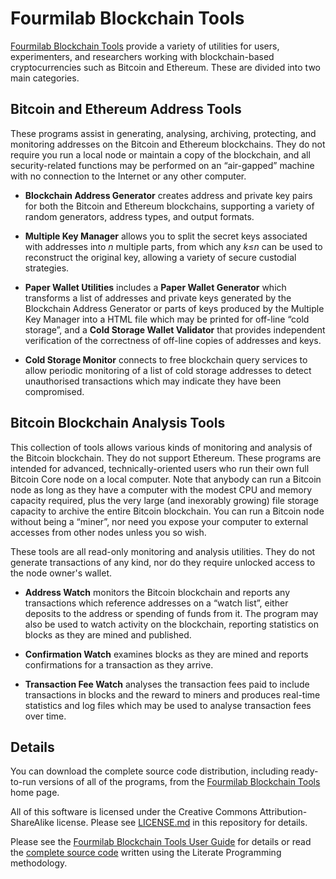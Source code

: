 # Fourmilab Blockchain Tools

[Fourmilab Blockchain Tools](https://www.fourmilab.ch/webtools/blockchain/)
provide a variety of utilities for users, experimenters, and
researchers working with blockchain-based cryptocurrencies such as
Bitcoin and Ethereum.  These are divided into two main categories.

## Bitcoin and Ethereum Address Tools

These programs assist in generating, analysing, archiving,
protecting, and monitoring addresses on the Bitcoin and
Ethereum blockchains.  They do not require you run a local
node or maintain a copy of the blockchain, and all
security-related functions may be performed on an “air-gapped”
machine with no connection to the Internet or any other computer.

* __Blockchain Address Generator__ creates address and private key
pairs for both the Bitcoin and Ethereum blockchains, supporting a
variety of random generators, address types, and output formats.

* __Multiple Key Manager__ allows you to split the secret keys
associated with addresses into _n_ multiple parts, from which any
_k_≤_n_ can be used to reconstruct the original key, allowing a variety
of secure custodial strategies.

* __Paper Wallet Utilities__ includes a __Paper Wallet Generator__
which transforms a list of addresses and private keys generated by the
Blockchain Address Generator or parts of keys produced by the Multiple
Key Manager into a HTML file which may be printed for off-line “cold
storage”, and a __Cold Storage Wallet Validator__ that provides
independent verification of the correctness of off-line copies of
addresses and keys.

* __Cold Storage Monitor__ connects to free blockchain query services
to allow periodic monitoring of a list of cold storage addresses to
detect unauthorised transactions which may indicate they have been
compromised.

## Bitcoin Blockchain Analysis Tools

This collection of tools allows various kinds of monitoring and
analysis of the Bitcoin blockchain.  They do not support Ethereum.
These programs are intended for advanced, technically-oriented users
who run their own full Bitcoin Core node on a local computer.  Note
that anybody can run a Bitcoin node as long as they have a computer
with the modest CPU and memory capacity required, plus the very large
(and inexorably growing) file storage capacity to archive the entire
Bitcoin blockchain. You can run a Bitcoin node without being a
“miner”, nor need you expose your computer to external accesses from
other nodes unless you so wish.

These tools are all read-only monitoring and analysis utilities.
They do not generate transactions of any kind, nor do they require
unlocked access to the node owner's wallet.

* __Address Watch__ monitors the Bitcoin blockchain and reports any
transactions which reference addresses on a “watch list”, either
deposits to the address or spending of funds from it.  The program may
also be used to watch activity on the blockchain, reporting statistics
on blocks as they are mined and published.

* __Confirmation Watch__ examines blocks as they are mined and reports
confirmations for a transaction as they arrive.

* __Transaction Fee Watch__ analyses the transaction fees paid to
include transactions in blocks and the reward to miners and produces
real-time statistics and log files which may be used to analyse
transaction fees over time.

## Details

You can download the complete source code distribution, including
ready-to-run versions of all of the programs, from the
[Fourmilab Blockchain Tools](https://www.fourmilab.ch/webtools/blockchain/)
home page.

All of this software is licensed under the Creative Commons
Attribution-ShareAlike license.  Please see [LICENSE.md](LICENSE.md) in
this repository for details.

Please see the
[Fourmilab Blockchain Tools User Guide](doc/blockchain_tools_user_guide.pdf)
for details or read the
[complete source code](doc/blockchain_tools.pdf) written using the
Literate Programming methodology.
